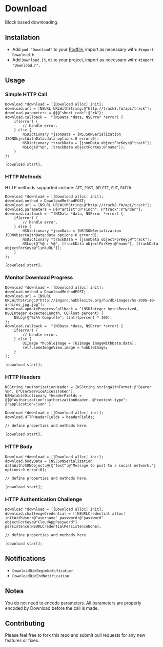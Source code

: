# Download
Block based downloading.

## Installation
* Add `pod "Download"` to your [Podfile](http://cocoapods.org), import as necessary with: `#import Download.h`.
* Add `Download.{h,m}` to your project, import as necessary with: `#import "Download.h"`.

## Usage


### Simple HTTP Call

```objc  
Download *download = [[Download alloc] init];
download.url = [NSURL URLWithString:@"http://track8.fm/api/track"];
download.parameters = @{@"short_code":@"rA"};
download.callback =  ^(NSData *data, NSError *error) {
    if(error) {
        // handle error.
    } else {
        NSDictionary *jsonData = [NSJSONSerialization JSONObjectWithData:data options:0 error:0];
        NSDictionary *trackData = [jsonData objectForKey:@"track"];
        NSLog(@"%@", [trackData objectForKey:@"name"]);
    }  
};

[download start];
```

### HTTP Methods

HTTP methods supported include: `GET`, `POST`, `DELETE`, `PUT`, `PATCH`.

```objc  
Download *download = [[Download alloc] init];
download.method = DownloadMethodPOST;
download.url = [NSURL URLWithString:@"http://track8.fm/api/track"];
download.parameters = @{@"artist":@"Finch", @"track":@"Ender"};
download.callback =  ^(NSData *data, NSError *error) {
    if(error) {
        // handle error.
    } else {
        NSDictionary *jsonData = [NSJSONSerialization JSONObjectWithData:data options:0 error:0];
        NSDictionary *trackData = [jsonData objectForKey:@"track"];
        NSLog(@"%@ : %@", [trackData objectForKey:@"name"], [trackData objectForKey:@"linkURL"]);
    }
};

[download start];
```

### Monitor Download Progress

```objc
Download *download = [[Download alloc] init];
download.method = DownloadMethodPOST;
download.url = [NSURL URLWithString:@"http://imgsrc.hubblesite.org/hu/db/images/hs-2006-10-a-hires_jpg.jpg"];
download.updateProgressCallback = ^(NSUInteger bytesReceived, NSUInteger expectedLength, CGFloat percent) {
    NSLog(@"%i%% Complete", (int)(percent * 100);
};
download.callback =  ^(NSData *data, NSError *error) {
    if(error) {
        // handle error.
    } else {
        UIImage *hubbleImage = [UIImage imageWithData:data];
        self.someImageView.image = hubbleImage;
    }
};

[download start];
```

### HTTP Headers

```objc
NSString *authorizationHeader = [NSString stringWithFormat:@"Bearer %@", @"UserServiceAccessToken"];
NSMutableDictionary *headerFields = @{@"Authorization":authorizationHeader, @"content-type": @"application/json" };

Download *download = [[Download alloc] init];
download.HTTPHeaderFields = headerFields;

// define properties and methods here.

[download start];
```

### HTTP Body

```objc
Download *download = [[Download alloc] init];
download.bodyData = [NSJSONSerialization dataWithJSONObject:@{@"text":@"Message to post to a social network."} options:0 error:0];

// define properties and methods here.

[download start];
```

### HTTP Authentication Challenge

```objc
Download *download = [[Download alloc] init];
download.challengeCredential = [[NSURLCredential alloc] initWithUser:@"username" password:@"password" objectForKey:@"CloudAppPassword"] persistence:NSURLCredentialPersistenceNone];

// define properties and methods here.

[download start];
```

## Notifications
* `DownloadDidBeginNotification`
* `DownloadDidEndNotification`

## Notes
You do not need to encode parameters. All parameters are properly encoded by Download before the call is made.

## Contributing
Please feel free to fork this repo and submit pull requests for any new features or fixes.